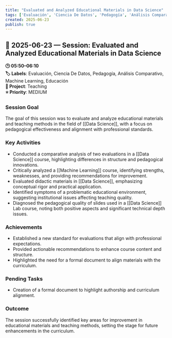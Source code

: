 ```yaml
---
title: "Evaluated and Analyzed Educational Materials in Data Science"
tags: ['Evaluación', 'Ciencia De Datos', 'Pedagogía', 'Análisis Comparativo', 'Machine Learning', 'Educación']
created: 2025-06-23
publish: true
---
```


## 📅 2025-06-23 — Session: Evaluated and Analyzed Educational Materials in Data Science

**🕒 05:50–06:10**  
**🏷️ Labels**: Evaluación, Ciencia De Datos, Pedagogía, Análisis Comparativo, Machine Learning, Educación  
**📂 Project**: Teaching  
**⭐ Priority**: MEDIUM  


### Session Goal
The goal of this session was to evaluate and analyze educational materials and teaching methods in the field of [[Data Science]], with a focus on pedagogical effectiveness and alignment with professional standards.

### Key Activities
- Conducted a comparative analysis of two evaluations in a [[Data Science]] course, highlighting differences in structure and pedagogical innovations.
- Critically analyzed a [[Machine Learning]] course, identifying strengths, weaknesses, and providing recommendations for improvement.
- Evaluated didactic materials in [[Data Science]], emphasizing conceptual rigor and practical application.
- Identified symptoms of a problematic educational environment, suggesting institutional issues affecting teaching quality.
- Diagnosed the pedagogical quality of slides used in a [[Data Science]] Lab course, noting both positive aspects and significant technical depth issues.

### Achievements
- Established a new standard for evaluations that align with professional expectations.
- Provided actionable recommendations to enhance course content and structure.
- Highlighted the need for a formal document to align materials with the curriculum.

### Pending Tasks
- Creation of a formal document to highlight authorship and curriculum alignment.

### Outcome
The session successfully identified key areas for improvement in educational materials and teaching methods, setting the stage for future enhancements in the curriculum.
